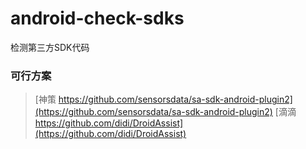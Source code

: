 # android-check-sdks
检测第三方SDK代码

### 可行方案
> [神策 https://github.com/sensorsdata/sa-sdk-android-plugin2](https://github.com/sensorsdata/sa-sdk-android-plugin2)
> [滴滴 https://github.com/didi/DroidAssist](https://github.com/didi/DroidAssist)

